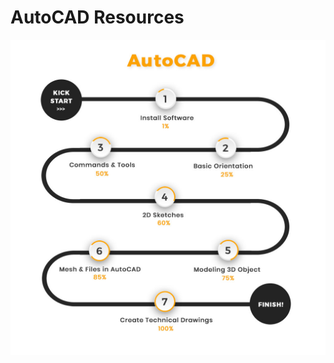 # AutoCAD Resources

![RoadMap](https://github.com/IEEE-VBIT-SB/Resources/blob/master/roadmaps/AutoCAD%20roadmap.jpg?raw=true)
